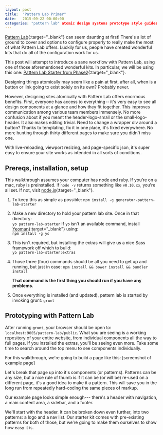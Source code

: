 ```yaml
---
layout: post
title:  "Pattern Lab Primer"
date:   2015-09-22 00:00:00
categories: "pattern lab" atomic design systems prototype style guides
---
```


[Pattern Lab](http://patternlab.io){:target="_blank"} can seem daunting at first! There's a lot of ground to cover and options to configure properly to really make the most of what Pattern Lab offers. Luckily for us, people have created wonderful kits that do all of the configuration work for us. 

This post will attempt to introduce a sane workflow with Pattern Lab, using one of those aforementioned wonderful kits. In particular, we will be using this one: [Pattern Lab Starter from Phase2](https://github.com/phase2/pattern-lab-starter){:target="_blank"}.

Designing things atomically may seem like a pain at first, after all, when is a button or link going to exist solely on its own? Probably never.

However, designing sites atomically with Pattern Lab offers enormous benefits. First, everyone has access to everything-- it's very easy to see all design components at a glance and how they fit together. This improves communication among various team members immensely. No more confusion about if you meant the header-logo-small or the small-logo-header. It also makes editing trivial. Need to change a wrapper div around a button? Thanks to templating, fix it in one place, it's fixed everywhere. No more hunting through thirty different pages to make sure you didn't miss one.

With live-reloading, viewport resizing, and page-specific json, it's super easy to ensure your site works as intended in all sorts of conditions.

Prereqs, installation, setup
----
This walkthrough assumes your computer has node and ruby. If you're on a mac, ruby is preinstalled. If `node -v` returns something like `v0.10.xx`, you're all set. If not, visit [node.js](https://nodejs.org/en/){:target="_blank"}.

1. To keep this as simple as possible:
`npm install -g generator-pattern-lab-starter`

2. Make a new directory to hold your pattern lab site. 
Once in that directory: <br>`yo pattern-lab-starter`
 If `yo` isn't an available command, install [Yeoman](https://yeoman.io){:target="_blank"} using: <br>`npm install -g yo`

3. This isn't required, but installing the extras will give us a nice Sass framework off which to build: <br> `yo pattern-lab-starter:extras`

4. Those three (four) commands should be all you need to get up and running, but just in case:
`npm install && bower install && bundler install`

	**That command is the first thing you should run if you have any problems.**

5. Once everything is installed (and updated), pattern lab is started by invoking grunt:
`grunt`

Prototyping with Pattern Lab
----
After running `grunt`, your browser should be open to: `localhost:9005/pattern-lab/public`. What you are seeing is a working repository of your entire website, from individual components all the way to full pages. If you installed the extras, you'll be seeing even more. Take some time to search around the top menu to see components individually. 

For this walkthrough, we're going to build a page like this:
[screenshot of example page]

Let's break that page up into it's components (or patterns). Patterns can be any size, but a nice rule of thumb is if it can be (or will be) re-used on a different page, it's a good idea to make it a pattern. This will save you in the long run from repeatedly hard-coding the same pieces of markup. 

Our example page looks simple enough--- there's a header with navigation, a main content area, a sidebar, and a footer.

We'll start with the header. It can be broken down even further, into two patterns: a logo and a nav list. Our starter kit comes with pre-existing patterns for both of those, but we're going to make them ourselves to show how easy it is.